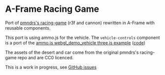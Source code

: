 # A-Frame Racing Game

Port of [pmndrs's racing-game](https://github.com/pmndrs/racing-game) (r3f and cannon) rewritten in A-Frame with reusable components.

This port is using ammo.js for the vehicle. The `vehicle-controls` component is a port of the [ammo.js webgl_demo_vehicle three.js example](https://rawcdn.githack.com/kripken/ammo.js/8f8b7187ef74994093318645e5e96b11d982688a/examples/webgl_demo_vehicle/index.html) ([code](https://github.com/kripken/ammo.js/blob/main/examples/webgl_demo_vehicle/index.html))

The assets of the desert and car come from the original pmndrs's racing-game repo and are CC0 licenced.

This is a work in progress, see [GitHub issues](https://github.com/c-frame/aframe-racing-game/issues)

